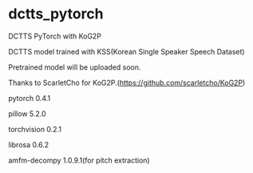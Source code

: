 # dctts_pytorch
DCTTS PyTorch with KoG2P

DCTTS model trained with KSS(Korean Single Speaker Speech Dataset)

Pretrained model will be uploaded soon.

Thanks to ScarletCho for KoG2P.(https://github.com/scarletcho/KoG2P)














pytorch 0.4.1

pillow 5.2.0

torchvision 0.2.1

librosa 0.6.2

amfm-decompy 1.0.9.1(for pitch extraction)
